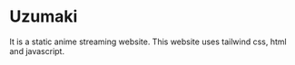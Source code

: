 # Uzumaki
It is a static anime streaming website. This website uses tailwind css, html and javascript. 
